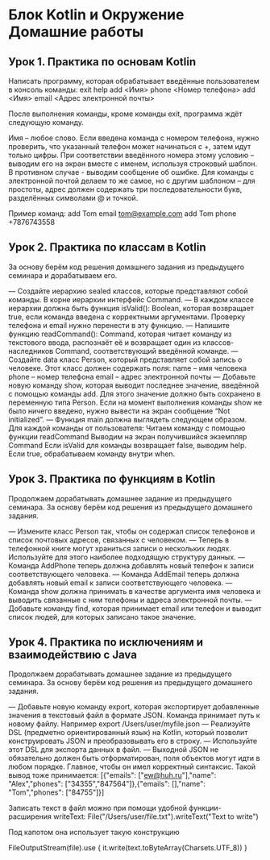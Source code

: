 # Блок Kotlin и Окружение Домашние работы


## Урок 1. Практика по основам Kotlin
Написать программу, которая обрабатывает введённые пользователем в консоль команды:
exit
help
add <Имя> phone <Номер телефона>
add <Имя> email <Адрес электронной почты>

После выполнения команды, кроме команды exit, программа ждёт следующую команду.

Имя – любое слово.
Если введена команда с номером телефона, нужно проверить, что указанный телефон может начинаться с +, затем идут только цифры. При соответствии введённого номера этому условию – выводим его на экран вместе с именем, используя строковый шаблон. В противном случае - выводим сообщение об ошибке.
Для команды с электронной почтой делаем то же самое, но с другим шаблоном – для простоты, адрес должен содержать три последовательности букв, разделённых символами @ и точкой.

Пример команд:
add Tom email tom@example.com
add Tom phone +7876743558


## Урок 2. Практика по классам в Kotlin
За основу берём код решения домашнего задания из предыдущего семинара и дорабатываем его.

— Создайте иерархию sealed классов, которые представляют собой команды. В корне иерархии интерфейс Command.
— В каждом классе иерархии должна быть функция isValid(): Boolean, которая возвращает true, если команда введена с корректными аргументами. Проверку телефона и email нужно перенести в эту функцию.
— Напишите функцию readCommand(): Command, которая читает команду из текстового ввода, распознаёт её и возвращает один из классов-наследников Command, соответствующий введённой команде.
— Создайте data класс Person, который представляет собой запись о человеке. Этот класс должен содержать поля:
name – имя человека
phone – номер телефона
email – адрес электронной почты
— Добавьте новую команду show, которая выводит последнее значение, введённой с помощью команды add. Для этого значение должно быть сохранено в переменную типа Person. Если на момент выполнения команды show не было ничего введено, нужно вывести на экран сообщение “Not initialized”.
— Функция main должна выглядеть следующем образом. Для каждой команды от пользователя:
Читаем команду с помощью функции readCommand
Выводим на экран получившийся экземпляр Command
Если isValid для команды возвращает false, выводим help. Если true, обрабатываем команду внутри when.

## Урок 3. Практика по функциям в Kotlin
Продолжаем дорабатывать домашнее задание из предыдущего семинара. За основу берём код решения из предыдущего домашнего задания.

— Измените класс Person так, чтобы он содержал список телефонов и список почтовых адресов, связанных с человеком.
— Теперь в телефонной книге могут храниться записи о нескольких людях. Используйте для этого наиболее подходящую структуру данных.
— Команда AddPhone теперь должна добавлять новый телефон к записи соответствующего человека.
— Команда AddEmail теперь должна добавлять новый email к записи соответствующего человека.
— Команда show должна принимать в качестве аргумента имя человека и выводить связанные с ним телефоны и адреса электронной почты.
— Добавьте команду find, которая принимает email или телефон и выводит список людей, для которых записано такое значение.

## Урок 4. Практика по исключениям и взаимодействию с Java
Продолжаем дорабатывать домашнее задание из предыдущего семинара. За основу берём код решения из предыдущего домашнего задания.

— Добавьте новую команду export, которая экспортирует добавленные значения в текстовый файл в формате JSON. Команда принимает путь к новому файлу. Например
export /Users/user/myfile.json
— Реализуйте DSL (предметно ориентированный язык) на Kotlin, который позволит конструировать JSON и преобразовывать его в строку.
— Используйте этот DSL для экспорта данных в файл.
— Выходной JSON не обязательно должен быть отформатирован, поля объектов могут идти в любом порядке. Главное, чтобы он имел корректный синтаксис. Такой вывод тоже принимается:
[{"emails": ["ew@huh.ru"],"name": "Alex","phones": ["34355","847564"]},{"emails": [],"name": "Tom","phones": ["84755"]}]

Записать текст в файл можно при помощи удобной функции-расширения writeText:
File("/Users/user/file.txt").writeText("Text to write")

Под капотом она использует такую конструкцию


FileOutputStream(file).use {
it.write(text.toByteArray(Charsets.UTF_8))
}

